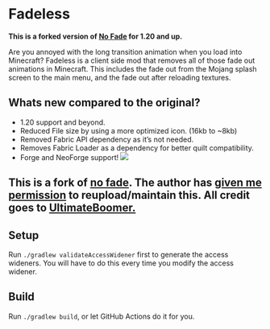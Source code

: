 # Fadeless
**This is a forked version of [No Fade](https://github.com/UltimateBoomer/mc-no-fade) for 1.20 and up.**


Are you annoyed with the long transition animation when you load into Minecraft? Fadeless is a client side mod that removes all of those fade out animations in Minecraft. This includes the fade out from the Mojang splash screen to the main menu, and the fade out after reloading textures.
## **Whats new compared to the original?**
- 1.20 support and beyond.
- Reduced File size by using a more optimized icon. (16kb to ~8kb)
- Removed Fabric API dependency as it’s not needed.
- Removes Fabric Loader as a dependency for better quilt compatibility.
- Forge and NeoForge support!
  ![](https://raw.githubusercontent.com/UltimateBoomer/mc-no-fade/assets/images/demo.gif)
## This is a fork of [no fade](https://github.com/UltimateBoomer/mc-no-fade). The author has [given me permission](https://raw.githubusercontent.com/DerpDerpling/i.derpy.xyz/main/img/proof.png) to reupload/maintain this. All credit goes to [UltimateBoomer.](https://github.com/UltimateBoomer)
## Setup
Run `./gradlew validateAccessWidener` first to generate the access wideners. You will have to do this every time you modify the access widener.

## Build
Run `./gradlew build`, or let GitHub Actions do it for you.